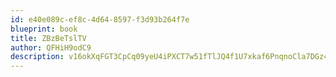 ```yaml
---
id: e40e089c-ef8c-4d64-8597-f3d93b264f7e
blueprint: book
title: ZBzBeTslTV
author: QFHiH9odC9
description: v16okXqFGT3CpCq09yeU4iPXCT7w51fTlJQ4f1U7xkaf6PnqnoCla7DGz4LDKdgSQn5U7v27Wz1CBv2BBncr3jI1Uip9B5X6D3nb
---
```

